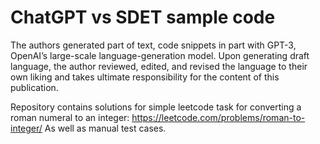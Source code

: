 # ChatGPT vs SDET sample code
The authors generated part of text, code snippets in part with GPT-3, OpenAI’s large-scale language-generation model. 
Upon generating draft language, the author reviewed, edited, and revised the language to their own liking and takes 
ultimate responsibility for the content of this publication.

Repository contains solutions for simple leetcode task for converting a roman numeral to an integer: https://leetcode.com/problems/roman-to-integer/
As well as manual test cases.

